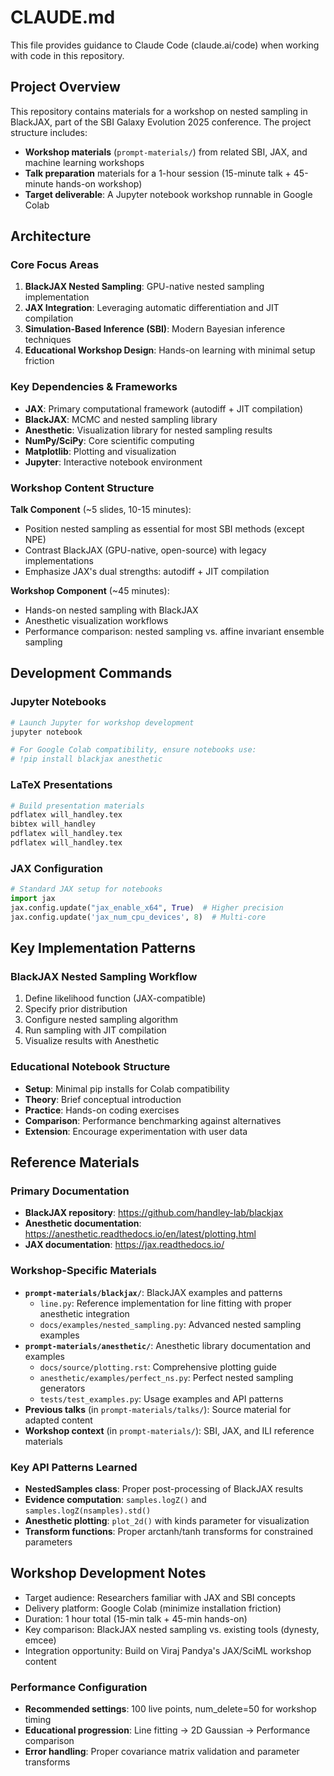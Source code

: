 # CLAUDE.md

This file provides guidance to Claude Code (claude.ai/code) when working with code in this repository.

## Project Overview

This repository contains materials for a workshop on nested sampling in BlackJAX, part of the SBI Galaxy Evolution 2025 conference. The project structure includes:

- **Workshop materials** (`prompt-materials/`) from related SBI, JAX, and machine learning workshops
- **Talk preparation** materials for a 1-hour session (15-minute talk + 45-minute hands-on workshop)
- **Target deliverable**: A Jupyter notebook workshop runnable in Google Colab

## Architecture

### Core Focus Areas

1. **BlackJAX Nested Sampling**: GPU-native nested sampling implementation
2. **JAX Integration**: Leveraging automatic differentiation and JIT compilation
3. **Simulation-Based Inference (SBI)**: Modern Bayesian inference techniques
4. **Educational Workshop Design**: Hands-on learning with minimal setup friction

### Key Dependencies & Frameworks

- **JAX**: Primary computational framework (autodiff + JIT compilation)
- **BlackJAX**: MCMC and nested sampling library
- **Anesthetic**: Visualization library for nested sampling results
- **NumPy/SciPy**: Core scientific computing
- **Matplotlib**: Plotting and visualization
- **Jupyter**: Interactive notebook environment

### Workshop Content Structure

**Talk Component** (~5 slides, 10-15 minutes):
- Position nested sampling as essential for most SBI methods (except NPE)
- Contrast BlackJAX (GPU-native, open-source) with legacy implementations
- Emphasize JAX's dual strengths: autodiff + JIT compilation

**Workshop Component** (~45 minutes):
- Hands-on nested sampling with BlackJAX
- Anesthetic visualization workflows
- Performance comparison: nested sampling vs. affine invariant ensemble sampling

## Development Commands

### Jupyter Notebooks
```bash
# Launch Jupyter for workshop development
jupyter notebook

# For Google Colab compatibility, ensure notebooks use:
# !pip install blackjax anesthetic
```

### LaTeX Presentations
```bash
# Build presentation materials
pdflatex will_handley.tex
bibtex will_handley
pdflatex will_handley.tex
pdflatex will_handley.tex
```

### JAX Configuration
```python
# Standard JAX setup for notebooks
import jax
jax.config.update("jax_enable_x64", True)  # Higher precision
jax.config.update('jax_num_cpu_devices', 8)  # Multi-core
```

## Key Implementation Patterns

### BlackJAX Nested Sampling Workflow
1. Define likelihood function (JAX-compatible)
2. Specify prior distribution
3. Configure nested sampling algorithm
4. Run sampling with JIT compilation
5. Visualize results with Anesthetic

### Educational Notebook Structure
- **Setup**: Minimal pip installs for Colab compatibility
- **Theory**: Brief conceptual introduction
- **Practice**: Hands-on coding exercises
- **Comparison**: Performance benchmarking against alternatives
- **Extension**: Encourage experimentation with user data

## Reference Materials

### Primary Documentation
- **BlackJAX repository**: https://github.com/handley-lab/blackjax
- **Anesthetic documentation**: https://anesthetic.readthedocs.io/en/latest/plotting.html
- **JAX documentation**: https://jax.readthedocs.io/

### Workshop-Specific Materials
- **`prompt-materials/blackjax/`**: BlackJAX examples and patterns
  - `line.py`: Reference implementation for line fitting with proper anesthetic integration
  - `docs/examples/nested_sampling.py`: Advanced nested sampling examples
- **`prompt-materials/anesthetic/`**: Anesthetic library documentation and examples
  - `docs/source/plotting.rst`: Comprehensive plotting guide
  - `anesthetic/examples/perfect_ns.py`: Perfect nested sampling generators
  - `tests/test_examples.py`: Usage examples and API patterns
- **Previous talks** (in `prompt-materials/talks/`): Source material for adapted content
- **Workshop context** (in `prompt-materials/`): SBI, JAX, and ILI reference materials

### Key API Patterns Learned
- **NestedSamples class**: Proper post-processing of BlackJAX results
- **Evidence computation**: `samples.logZ()` and `samples.logZ(nsamples).std()`
- **Anesthetic plotting**: `plot_2d()` with kinds parameter for visualization
- **Transform functions**: Proper arctanh/tanh transforms for constrained parameters

## Workshop Development Notes

- Target audience: Researchers familiar with JAX and SBI concepts
- Delivery platform: Google Colab (minimize installation friction)
- Duration: 1 hour total (15-min talk + 45-min hands-on)
- Key comparison: BlackJAX nested sampling vs. existing tools (dynesty, emcee)
- Integration opportunity: Build on Viraj Pandya's JAX/SciML workshop content

### Performance Configuration
- **Recommended settings**: 100 live points, num_delete=50 for workshop timing
- **Educational progression**: Line fitting → 2D Gaussian → Performance comparison
- **Error handling**: Proper covariance matrix validation and parameter transforms